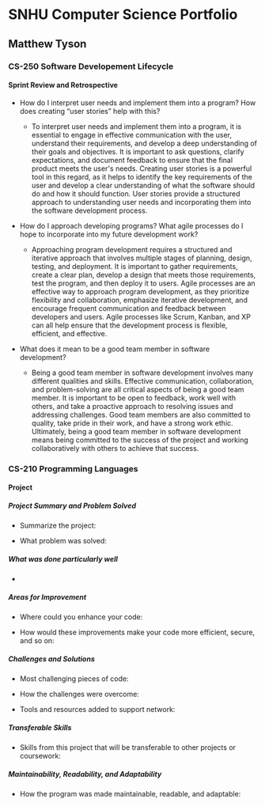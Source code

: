 # SNHU Computer Science Portfolio
## Matthew Tyson

### CS-250 Software Developement Lifecycle
#### Sprint Review and Retrospective

- How do I interpret user needs and implement them into a program? How does creating “user stories” help with this?
  - To interpret user needs and implement them into a program, it is essential to engage in effective communication with the user, understand their requirements, and develop a deep understanding of their goals and objectives. It is important to ask questions, clarify expectations, and document feedback to ensure that the final product meets the user's needs. Creating user stories is a powerful tool in this regard, as it helps to identify the key requirements of the user and develop a clear understanding of what the software should do and how it should function. User stories provide a structured approach to understanding user needs and incorporating them into the software development process.


- How do I approach developing programs? What agile processes do I hope to incorporate into my future development work?
  - Approaching program development requires a structured and iterative approach that involves multiple stages of planning, design, testing, and deployment. It is important to gather requirements, create a clear plan, develop a design that meets those requirements, test the program, and then deploy it to users. Agile processes are an effective way to approach program development, as they prioritize flexibility and collaboration, emphasize iterative development, and encourage frequent communication and feedback between developers and users. Agile processes like Scrum, Kanban, and XP can all help ensure that the development process is flexible, efficient, and effective.

- What does it mean to be a good team member in software development?
  - Being a good team member in software development involves many different qualities and skills. Effective communication, collaboration, and problem-solving are all critical aspects of being a good team member. It is important to be open to feedback, work well with others, and take a proactive approach to resolving issues and addressing challenges. Good team members are also committed to quality, take pride in their work, and have a strong work ethic. Ultimately, being a good team member in software development means being committed to the success of the project and working collaboratively with others to achieve that success.

### CS-210 Programming Languages
#### Project

##### Project Summary and Problem Solved

- Summarize the project: 


- What problem was solved: 


##### What was done particularly well

- 

##### Areas for Improvement

- Where could you enhance your code:
  

- How would these improvements make your code more efficient, secure, and so on:
  

##### Challenges and Solutions

- Most challenging pieces of code:
  

- How the challenges were overcome:
  

- Tools and resources added to support network:
  

##### Transferable Skills

- Skills from this project that will be transferable to other projects or coursework:
  

##### Maintainability, Readability, and Adaptability

- How the program was made maintainable, readable, and adaptable:
  
